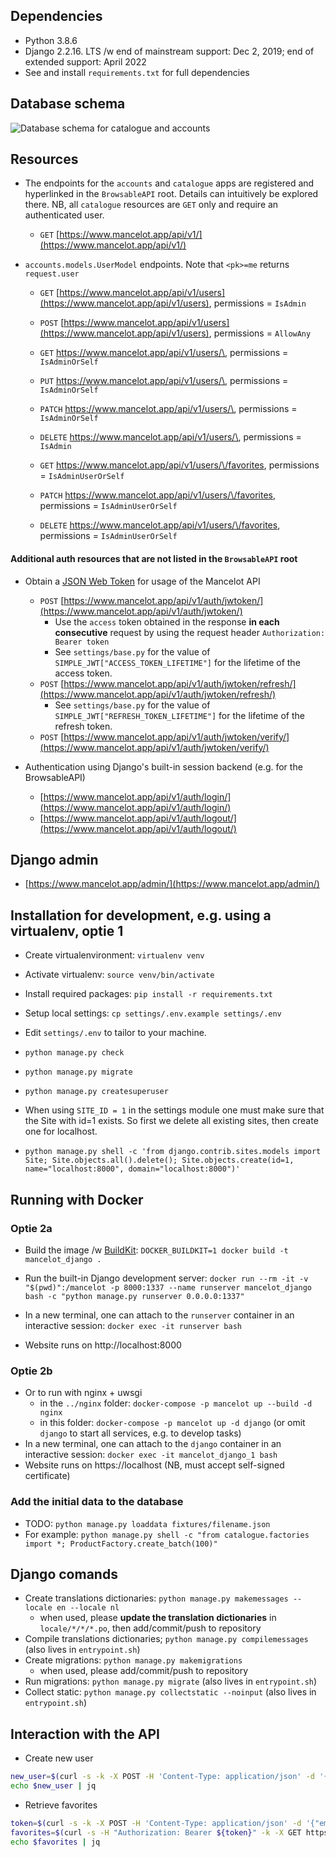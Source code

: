 ## **Dependencies**
- Python 3.8.6
- Django 2.2.16. LTS /w end of mainstream support: Dec 2, 2019; end of extended support: April 2022
- See and install `requirements.txt` for full dependencies

## **Database schema**
![Database schema for catalogue and accounts](https://github.com/tlrh314/mancelot/edit/master/backend/mancelot_db.png)

## **Resources**


- The endpoints for the `accounts` and `catalogue` apps are registered and hyperlinked 
in the `BrowsableAPI` root.  Details can intuitively be explored there. NB, all
`catalogue` resources are `GET` only and require an authenticated user.
  - `GET` [https://www.mancelot.app/api/v1/](https://www.mancelot.app/api/v1/)


- `accounts.models.UserModel` endpoints. Note that `<pk>=me` returns `request.user`
  - `GET` [https://www.mancelot.app/api/v1/users](https://www.mancelot.app/api/v1/users), permissions = `IsAdmin`
  - `POST` [https://www.mancelot.app/api/v1/users](https://www.mancelot.app/api/v1/users), permissions = `AllowAny`
  - `GET` [https://www.mancelot.app/api/v1/users/\<pk>](https://www.mancelot.app/api/v1/users/me), permissions = `IsAdminOrSelf`
  - `PUT` [https://www.mancelot.app/api/v1/users/\<pk>](https://www.mancelot.app/api/v1/users/me), permissions = `IsAdminOrSelf`
  - `PATCH` [https://www.mancelot.app/api/v1/users/\<pk>](https://www.mancelot.app/api/v1/users/me), permissions = `IsAdminOrSelf`
  - `DELETE` [https://www.mancelot.app/api/v1/users/\<pk>](https://www.mancelot.app/api/v1/users/me), permissions = `IsAdmin`

  - `GET` [https://www.mancelot.app/api/v1/users/\<pk>/favorites](https://www.mancelot.app/api/v1/users/me/favorites), permissions = `IsAdminUserOrSelf`
  - `PATCH` [https://www.mancelot.app/api/v1/users/\<pk>/favorites](https://www.mancelot.app/api/v1/users/me/favorites), permissions = `IsAdminUserOrSelf`
  - `DELETE` [https://www.mancelot.app/api/v1/users/\<pk>/favorites](https://www.mancelot.app/api/v1/users/me/favorites), permissions = `IsAdminUserOrSelf`


#### Additional auth resources that are not listed in the `BrowsableAPI` root

- Obtain a [JSON Web Token](https://github.com/davesque/django-rest-framework-simplejwt)
  for usage of the Mancelot API
  - `POST` [https://www.mancelot.app/api/v1/auth/jwtoken/](https://www.mancelot.app/api/v1/auth/jwtoken/)
      - Use the `access` token obtained in the response **in each consecutive** request
      by using the request header `Authorization: Bearer token`
      - See `settings/base.py` for the value of `SIMPLE_JWT["ACCESS_TOKEN_LIFETIME"]`
      for the lifetime of the access token.
  - `POST` [https://www.mancelot.app/api/v1/auth/jwtoken/refresh/](https://www.mancelot.app/api/v1/auth/jwtoken/refresh/)
      - See `settings/base.py` for the value of `SIMPLE_JWT["REFRESH_TOKEN_LIFETIME"]`
      for the lifetime of the refresh token.
  - `POST` [https://www.mancelot.app/api/v1/auth/jwtoken/verify/](https://www.mancelot.app/api/v1/auth/jwtoken/verify/)

- Authentication using Django's built-in session backend (e.g. for the BrowsableAPI)
  - [https://www.mancelot.app/api/v1/auth/login/](https://www.mancelot.app/api/v1/auth/login/)
  - [https://www.mancelot.app/api/v1/auth/logout/](https://www.mancelot.app/api/v1/auth/logout/)


## **Django admin**
- [https://www.mancelot.app/admin/](https://www.mancelot.app/admin/)

## **Installation for development, e.g. using a virtualenv, optie 1**
- Create virtualenvironment: `virtualenv venv`
- Activate virtualenv: `source venv/bin/activate`

- Install required packages: `pip install -r requirements.txt`
- Setup local settings: `cp settings/.env.example settings/.env`
- Edit `settings/.env` to tailor to your machine.

- `python manage.py check`
- `python manage.py migrate`
- `python manage.py createsuperuser`
- When using `SITE_ID = 1` in the settings module one must make sure that the 
  Site with id=1 exists. So first we delete all existing sites, then create
  one for localhost.
- `python manage.py shell -c 'from django.contrib.sites.models import Site; Site.objects.all().delete(); Site.objects.create(id=1, name="localhost:8000", domain="localhost:8000")'`

## **Running with Docker**
### Optie 2a
- Build the image /w [BuildKit](https://stackoverflow.com/a/58021389): `DOCKER_BUILDKIT=1 docker build -t mancelot_django .`

- Run the built-in Django development server: `docker run --rm -it -v "$(pwd)":/mancelot -p 8000:1337 --name runserver mancelot_django bash -c "python manage.py runserver 0.0.0.0:1337"`
- In a new terminal, one can attach to the `runserver` container in an interactive session: `docker exec -it runserver bash`
- Website runs on http://localhost:8000 

### Optie 2b
- Or to run with nginx + uwsgi
  - in the `../nginx` folder: `docker-compose -p mancelot up --build -d nginx`
  - in this folder: `docker-compose -p mancelot up -d django` (or omit `django` to start all services, e.g. to develop tasks)
- In a new terminal, one can attach to the `django` container in an interactive session: `docker exec -it mancelot_django_1 bash`
- Website runs on https://localhost (NB, must accept self-signed certificate)

### Add the initial data to the database
- TODO: `python manage.py loaddata fixtures/filename.json` 
- For example: `python manage.py shell -c "from catalogue.factories import *; ProductFactory.create_batch(100)"`


## Django comands
- Create translations dictionaries: `python manage.py makemessages --locale en --locale nl`
  - when used, please **update the translation dictionaries** in `locale/*/*/*.po`, then add/commit/push to repository
- Compile translations dictionaries; `python manage.py compilemessages` (also lives in `entrypoint.sh`)
- Create migrations: `python manage.py makemigrations` 
  - when used, please add/commit/push to repository
- Run migrations: `python manage.py migrate` (also lives in `entrypoint.sh`)
- Collect static: `python manage.py collectstatic --noinput` (also lives in `entrypoint.sh`)

## Interaction with the API

- Create new user

```bash
new_user=$(curl -s -k -X POST -H 'Content-Type: application/json' -d '{"email": "timo@halbesma.com", "password": "secret123"}' "https://localhost/api/v1/users")
echo $new_user | jq

```

- Retrieve favorites

```bash
token=$(curl -s -k -X POST -H 'Content-Type: application/json' -d '{"email": "timo@halbesma.com", "password": "secret123"}' "https://localhost/api/v1/auth/jwtoken/" | jq -r '.access')
favorites=$(curl -s -H "Authorization: Bearer ${token}" -k -X GET https://localhost/api/v1/users/me/favorites)
echo $favorites | jq
```

